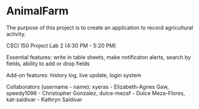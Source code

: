 # AnimalFarm
The purpose of this project is to create an application to record agricultural activity.

CSCI 150 Project
Lab 2 (4:30 PM - 5:20 PM)

Essential features: write in table sheets, make notificaton alerts, search by fields, ability to add or drop fields

Add-on features: history log, live update, login system

Collaborators (username - name): xyeras - Elizabeth-Agnes Gaw, speedy1096 - Christopher Gonzalez, dulce-mezaf - Dulce Meza-Flores, kat-saldivar - Kathryn Saldivar
